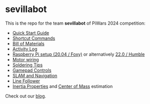 # sevillabot
This is the repo for the team **sevillabot** of PiWars 2024 competition:
* [Quick Start Guide](./Quick-start-guide.md)
* [Shortcut Commands](./commands/README.md)
* [Bill of Materials](./BOM.md)
* [Activity Log](./activity_log.md)
* [Raspberry Pi setup (20.04 / Foxy)](./RPi_setup_foxy.md) or alternatively [22.0 / Humble](./RPi_setup_humble.md)
* [Motor wiring](./wiring.md)
* [Soldering Tips](./soldering.md)
* [Gamepad Controls](./gamepad_controls.md)
* [SLAM and Navigation](./SLAM_and_Navigation.md)
* [Line Follower](./Line_follower.md)
* [Inertia Properties](./inertial/Inertial.md) and [Center of Mass](./inertial/Weighing.md) estimation

Check out our [blog](https://sevillabot.blog).
